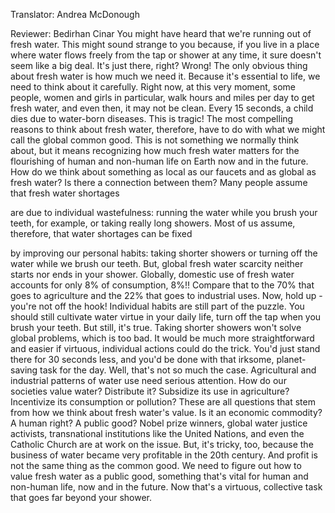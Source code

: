 

Translator: Andrea McDonough

Reviewer: Bedirhan Cinar
You might have heard that we&#39;re running out of fresh water.
This might sound strange to you because,
if you live in a place where water flows freely
from the tap or shower at any time,
it sure doesn&#39;t seem like a big deal.
It&#39;s just there, right?
Wrong!
The only obvious thing about fresh water
is how much we need it.
Because it&#39;s essential to life,
we need to think about it carefully.
Right now, at this very moment, some people,
women and girls in particular,
walk hours and miles per day to get fresh water,
and even then, it may not be clean.
Every 15 seconds, a child dies due to water-born diseases.
This is tragic!
The most compelling reasons to think about fresh water,
therefore, have to do with what we might call
the global common good.
This is not something we normally think about,
but it means recognizing how much fresh water matters
for the flourishing of human and non-human life on Earth
now and in the future.
How do we think about something
as local as our faucets
and as global as fresh water?
Is there a connection between them?
Many people assume that fresh water shortages

are due to individual wastefulness:
running the water while you brush your teeth, for example,
or taking really long showers.
Most of us assume, therefore,
that water shortages can be fixed

by improving our personal habits:
taking shorter showers
or turning off the water while we brush our teeth.
But, global fresh water scarcity
neither starts nor ends in your shower.
Globally, domestic use of fresh water
accounts for only 8% of consumption,
8%!!
Compare that to the 70% that goes to agriculture
and the 22% that goes to industrial uses.
Now, hold up - you&#39;re not off the hook!
Individual habits are still part of the puzzle.
You should still cultivate water virtue in your daily life,
turn off the tap when you brush your teeth.
But still, it&#39;s true.
Taking shorter showers won&#39;t solve global problems,
which is too bad.
It would be much more straightforward and easier
if virtuous, individual actions could do the trick.
You&#39;d just stand there for 30 seconds less,
and you&#39;d be done with that irksome,
planet-saving task for the day.
Well, that&#39;s not so much the case.
Agricultural and industrial patterns of water use
need serious attention.
How do our societies value water?
Distribute it?
Subsidize its use in agriculture?
Incentivize its consumption or pollution?
These are all questions that stem from
how we think about fresh water&#39;s value.
Is it an economic commodity?
A human right?
A public good?
Nobel prize winners,
global water justice activists,
transnational institutions like the United Nations,
and even the Catholic Church
are at work on the issue.
But, it&#39;s tricky, too,
because the business of water
became very profitable in the 20th century.
And profit is not the same thing as the common good.
We need to figure out
how to value fresh water as a public good,
something that&#39;s vital for human and non-human life,
now and in the future.
Now that&#39;s a virtuous, collective task
that goes far beyond your shower.
